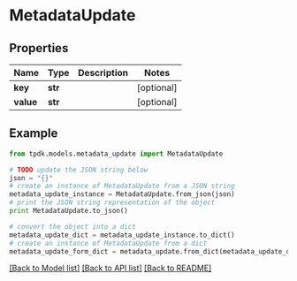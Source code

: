 # MetadataUpdate



## Properties

Name | Type | Description | Notes
------------ | ------------- | ------------- | -------------
**key** | **str** |  | [optional] 
**value** | **str** |  | [optional] 

## Example

```python
from tpdk.models.metadata_update import MetadataUpdate

# TODO update the JSON string below
json = "{}"
# create an instance of MetadataUpdate from a JSON string
metadata_update_instance = MetadataUpdate.from_json(json)
# print the JSON string representation of the object
print MetadataUpdate.to_json()

# convert the object into a dict
metadata_update_dict = metadata_update_instance.to_dict()
# create an instance of MetadataUpdate from a dict
metadata_update_form_dict = metadata_update.from_dict(metadata_update_dict)
```
[[Back to Model list]](../README.md#documentation-for-models) [[Back to API list]](../README.md#documentation-for-api-endpoints) [[Back to README]](../README.md)


